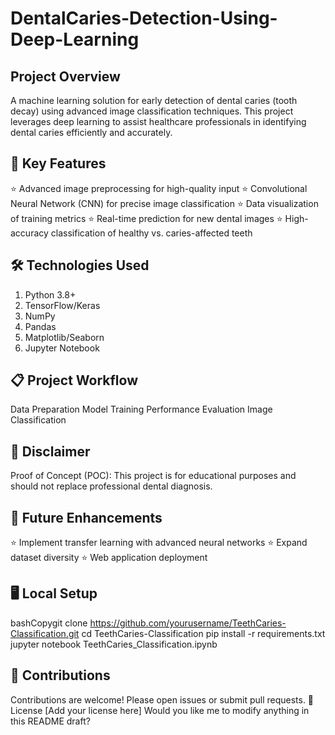 # DentalCaries-Detection-Using-Deep-Learning
## Project Overview
A machine learning solution for early detection of dental caries (tooth decay) using advanced image classification techniques. This project leverages deep learning to assist healthcare professionals in identifying dental caries efficiently and accurately.

##  🚀 Key Features
⭐ Advanced image preprocessing for high-quality input
⭐ Convolutional Neural Network (CNN) for precise image classification
⭐ Data visualization of training metrics
⭐ Real-time prediction for new dental images
⭐ High-accuracy classification of healthy vs. caries-affected teeth

## 🛠️ Technologies Used
1. Python 3.8+
2. TensorFlow/Keras
3. NumPy
4. Pandas
5. Matplotlib/Seaborn
6. Jupyter Notebook

## 📋 Project Workflow

Data Preparation
Model Training
Performance Evaluation
Image Classification

## 🚨 Disclaimer
Proof of Concept (POC): This project is for educational purposes and should not replace professional dental diagnosis.

## 🎯 Future Enhancements
⭐ Implement transfer learning with advanced neural networks
⭐ Expand dataset diversity
⭐ Web application deployment

## 🖥️ Local Setup
bashCopygit clone https://github.com/yourusername/TeethCaries-Classification.git
cd TeethCaries-Classification
pip install -r requirements.txt
jupyter notebook TeethCaries_Classification.ipynb

## 🤝 Contributions
Contributions are welcome! Please open issues or submit pull requests.
📄 License
[Add your license here]
Would you like me to modify anything in this README draft?
